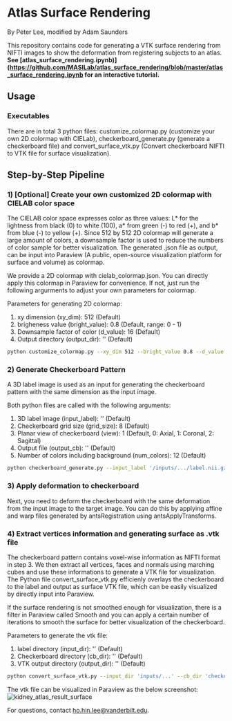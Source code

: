 # Atlas Surface Rendering

By Peter Lee, modified by Adam Saunders

This repository contains code for generating a VTK surface rendering from NIFTI images to show the deformation from registering subjects to an atlas. **See [atlas_surface_rendering.ipynb)](https://github.com/MASILab/atlas_surface_rendering/blob/master/atlas_surface_rendering.ipynb for an interactive tutorial.**

## Usage

### Executables
There are in total 3 python files: customize_colormap.py (customize your own 2D colormap with CIELa*b*), checkerboard_generate.py (generate a checkerboard file) and convert_surface_vtk.py (Convert checkerboard NIFTI to VTK file for surface visualization).

## Step-by-Step Pipeline

### 1) \[Optional\] Create your own customized 2D colormap with CIELAB color space
The CIELAB color space expresses color as three values: L* for the lightness from black (0) to white (100), a* from green (-) to red (+), and b* from blue (-) to yellow (+). Since 512 by 512 2D colormap will generate a large amount of colors, a downsample factor is used to reduce the numbers of color sample for better visualization. The generated .json file as output, can be input into Paraview (A public, open-source visualization platform for surface and volume) as colormap. 

We provide a 2D colormap with cielab_colormap.json. You can directly apply this colormap in Paraview for convenience. If not, just run the following argurments to adjust your own parameters for colormap.

Parameters for generating 2D colormap:
1) xy dimension (xy_dim): 512 (Default)
2) brigheness value (bright_value): 0.8 (Default, range: 0 - 1)
3) Downsample factor of color (d_value): 16 (Default)
4) Output directory (output_dir): '' (Default)

```bash
python customize_colormap.py --xy_dim 512 --bright_value 0.8 --d_value 16 --output_dir '/colormaps/...'
```

### 2) Generate Checkerboard Pattern
A 3D label image is used as an input for generating the checkerboard pattern with the same dimension as the input image.

Both python files are called with the following arguments:
1) 3D label image (input_label): '' (Default)
3) Checkerboard grid size (grid_size): 8 (Default)
4) Planar view of checkerboard (view): 1 (Default, 0: Axial, 1: Coronal, 2: Sagittal)
5) Output file (output_cb): '' (Default)
6) Number of colors including background (num_colors): 12 (Default)

```bash
python checkerboard_generate.py --input_label '/inputs/.../label.nii.gz' --grid_size 8 --view 1 --output_cb '/checkerboards/.../checkerboard.nii.gz' --num_colors 12
```

### 3) Apply deformation to checkerboard
Next, you need to deform the checkerboard with the same deformation from the input image to the target image. You can do this by applying affine and warp files generated by antsRegistration using antsApplyTransforms.

### 4) Extract vertices information and generating surface as .vtk file
The checkerboard pattern contains voxel-wise information as NIFTI format in step 3. We then extract all vertices, faces and normals using marching cubes and use these informations to generate a VTK file for visualization. The Python file convert_surface_vtk.py efficienly overlays the checkerboard to the label and output as surface VTK file, which can be easily visualized by directly input into Paraview.

If the surface rendering is not smoothed enough for visualization, there is a filter in Paraview called Smooth and you can apply a certain number of iterations to smooth the surface for better visualization of the checkerboard.

Parameters to generate the vtk file:
1) label directory (input_dir): '' (Default)
2) Checkerboard directory (cb_dir): '' (Default)
3) VTK output directory (output_dir): '' (Default)


```bash
python convert_surface_vtk.py --input_dir 'inputs/...' --cb_dir 'checkerboards/...' --output_dir '/outputs/...'
```

The vtk file can be visualized in Paraview as the below screenshot:
![kidney_atlas_result_surface](https://user-images.githubusercontent.com/54121206/91504224-1eeded80-e892-11ea-85cb-eab33fb6aabd.png)

For questions, contact ho.hin.lee@vanderbilt.edu.
